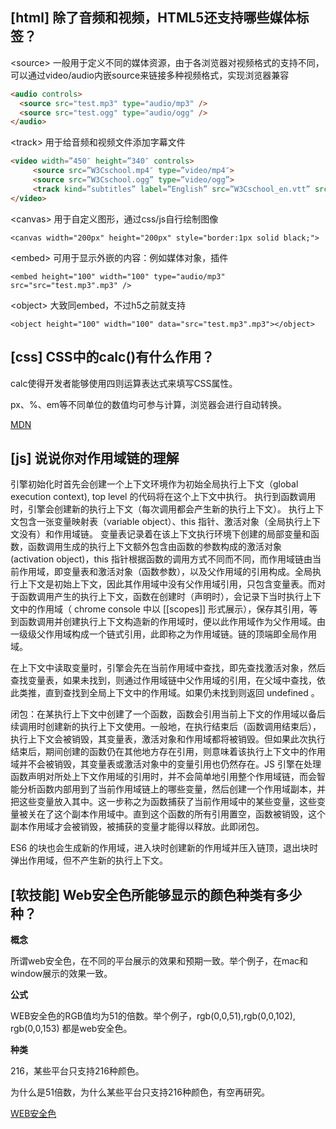 ## [html] 除了音频和视频，HTML5还支持哪些媒体标签？

&lt;source> 一般用于定义不同的媒体资源，由于各浏览器对视频格式的支持不同，可以通过video/audio内嵌source来链接多种视频格式，实现浏览器兼容

```html
<audio controls>
  <source src="test.mp3" type="audio/mp3" />
  <source src="test.ogg" type="audio/ogg" />
</audio>
```

&lt;track> 用于给音频和视频文件添加字幕文件

```html
<video width=”450″ height=”340″ controls>
     <source src=”W3Cschool.mp4″ type=”video/mp4″>
     <source src=”W3Cschool.ogg” type=”video/ogg”>
     <track kind=”subtitles” label=”English” src=”W3Cschool_en.vtt” srclang=”en”></track>
</video>
```

&lt;canvas> 用于自定义图形，通过css/js自行绘制图像

`<canvas width="200px" height="200px" style="border:1px solid black;">`

&lt;embed> 可用于显示外嵌的内容：例如媒体对象，插件

`<embed height="100" width="100" type="audio/mp3" src="src="test.mp3".mp3" />`

&lt;object> 大致同embed，不过h5之前就支持

`<object height="100" width="100" data="src="test.mp3".mp3"></object>`

## [css] CSS中的calc()有什么作用？

calc使得开发者能够使用四则运算表达式来填写CSS属性。

px、%、em等不同单位的数值均可参与计算，浏览器会进行自动转换。

[MDN](https://developer.mozilla.org/en-US/docs/Web/CSS/calc)

## [js] 说说你对作用域链的理解

引擎初始化时首先会创建一个上下文环境作为初始全局执行上下文（global execution context), top level 的代码将在这个上下文中执行。 执行到函数调用时，引擎会创建新的执行上下文（每次调用都会产生新的执行上下文）。 执行上下文包含一张变量映射表（variable object）、this 指针、激活对象（全局执行上下文没有）和作用域链。 变量表记录着在该上下文执行环境下创建的局部变量和函数，函数调用生成的执行上下文额外包含由函数的参数构成的激活对象 (activation object)，this 指针根据函数的调用方式不同而不同，而作用域链由当前作用域，即变量表和激活对象（函数参数），以及父作用域的引用构成。全局执行上下文是初始上下文，因此其作用域中没有父作用域引用，只包含变量表。而对于函数调用产生的执行上下文，函数在创建时（声明时），会记录下当时执行上下文中的作用域（ chrome console 中以 [[scopes]] 形式展示），保存其引用，等到函数调用并创建执行上下文构造新的作用域时，便以此作用域作为父作用域。由一级级父作用域构成一个链式引用，此即称之为作用域链。链的顶端即全局作用域。

在上下文中读取变量时，引擎会先在当前作用域中查找，即先查找激活对象，然后查找变量表，如果未找到，则通过作用域链中父作用域的引用，在父域中查找，依此类推，直到查找到全局上下文中的作用域。如果仍未找到则返回 undefined 。

闭包：在某执行上下文中创建了一个函数，函数会引用当前上下文的作用域以备后续调用时创建新的执行上下文使用。一般地，在执行结束后（函数调用结束后），执行上下文会被销毁，其变量表，激活对象和作用域都将被销毁。但如果此次执行结束后，期间创建的函数仍在其他地方存在引用，则意味着该执行上下文中的作用域并不会被销毁，其变量表或激活对象中的变量引用也仍然存在。JS 引擎在处理函数声明对所处上下文作用域的引用时，并不会简单地引用整个作用域链，而会智能分析函数内部用到了当前作用域链上的哪些变量，然后创建一个作用域副本，并把这些变量放入其中。这一步称之为函数捕获了当前作用域中的某些变量，这些变量被关在了这个副本作用域中。直到这个函数的所有引用置空，函数被销毁，这个副本作用域才会被销毁，被捕获的变量才能得以释放。此即闭包。

ES6 的块也会生成新的作用域，进入块时创建新的作用域并压入链顶，退出块时弹出作用域，但不产生新的执行上下文。

## [软技能] Web安全色所能够显示的颜色种类有多少种？

**概念**

所谓web安全色，在不同的平台展示的效果和预期一致。举个例子，在mac和window展示的效果一致。

**公式**

WEB安全色的RGB值均为51的倍数。举个例子，rgb(0,0,51),rgb(0,0,102), rgb(0,0,153) 都是web安全色。

**种类**

216，某些平台只支持216种颜色。

为什么是51倍数，为什么某些平台只支持216种颜色，有空再研究。

[WEB安全色](https://www.bootcss.com/p/websafecolors/)
